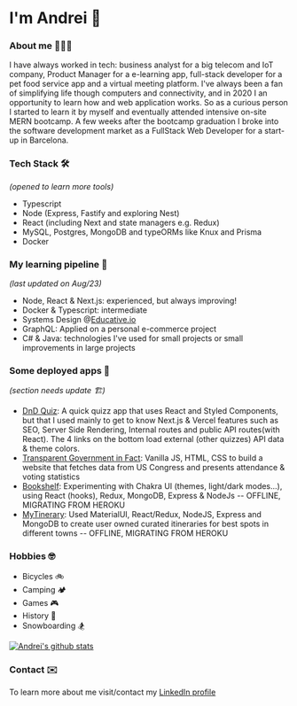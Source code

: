 # I'm Andrei 👋 

### About me 👨🏻‍💻

I have always worked in tech: business analyst for a big telecom and IoT company, Product Manager for a e-learning app, full-stack developer for a pet food service app and a virtual meeting platform. I've always been a fan of simplifying life though computers and connectivity, and in 2020 I an opportunity to learn how and web application works. So as a curious person I started to learn it by myself and eventually attended intensive on-site MERN bootcamp. A few weeks after the bootcamp graduation I broke into the software development market as a FullStack Web Developer for a start-up in Barcelona.

### Tech Stack 🛠
*(opened to learn more tools)*

- Typescript
- Node (Express, Fastify and exploring Nest)
- React (including Next and state managers e.g. Redux)
- MySQL, Postgres, MongoDB and typeORMs like Knux and Prisma
- Docker

### My learning pipeline 🌱
*(last updated on Aug/23)*
- Node, React & Next.js: experienced, but always improving!
- Docker & Typescript: intermediate
- Systems Design @[Educative.io](https://www.educative.io/path/deep-dive-into-system-design-interview)
- GraphQL: Applied on a personal e-commerce project
- C# & Java: technologies I've used for small projects or small improvements in large projects

### Some deployed apps 🚀
*(section needs update 🏗️)*

- [DnD Quiz](https://dnd-quiz.andrei-ce.vercel.app/): A quick quizz app that uses React and Styled Components, but that I used mainly to get to know Next.js & Vercel features such as SEO, Server Side Rendering, Internal routes and public API routes(with React). The 4 links on the bottom load external (other quizzes) API data & theme colors.
- [Transparent Government in Fact](https://andrei-ce.github.io/TGiF/): Vanilla JS, HTML, CSS to build a website that fetches data from US Congress and presents attendance & voting statistics
- [Bookshelf](https://bookshelf-ac.herokuapp.com/): Experimenting with Chakra UI (themes, light/dark modes...), using React (hooks), Redux, MongoDB, Express & NodeJs -- OFFLINE, MIGRATING FROM HEROKU
- [MyTinerary](https://mytinerary-ac.herokuapp.com/): Used MaterialUI, React/Redux, NodeJS, Express and MongoDB to create user owned curated itineraries for best spots in different towns -- OFFLINE, MIGRATING FROM HEROKU


### Hobbies 🤓
- Bicycles 🚲 
- Camping 🏕
- Games 🎮
- History 📖
- Snowboarding 🏂

[![Andrei's github stats](https://github-readme-stats.vercel.app/api?username=andrei-ce)](https://github.com/andrei-ce/github-readme-stats)

### Contact ✉️
To learn more about me visit/contact my [LinkedIn profile](https://www.linkedin.com/in/andreice/)
